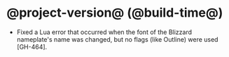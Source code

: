 # @project-version@ (@build-time@)

* Fixed a Lua error that occurred when the font of the Blizzard nameplate's name was changed, but no flags (like Outline) were used [GH-464].